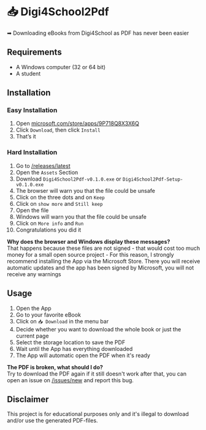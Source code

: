 # 📥 Digi4School2Pdf
➡ Downloading eBooks from Digi4School as PDF has never been easier

## Requirements
- A Windows computer (32 or 64 bit)
- A student

## Installation
### Easy Installation
1. Open [microsoft.com/store/apps/9P718Q8X3X6Q](https://www.microsoft.com/store/apps/9P718Q8X3X6Q)
2. Click `Download`, then click `Install`
3. That’s it

### Hard Installation
1. Go to [/releases/latest](https://github.com/hampoelz/Digi4School2Pdf/releases/latest)
2. Open the `Assets` Section
3. Download `Digi4School2Pdf-v0.1.0.exe` or `Digi4School2Pdf-Setup-v0.1.0.exe`
4. The browser will warn you that the file could be unsafe
5. Click on the three dots and on `Keep`
6. Click on `show more` and `Still keep`
7. Open the file
8. Windows will warn you that the file could be unsafe
9. Click on `More info` and `Run`
10. Congratulations you did it

__Why does the browser and Windows display these messages?__  
That happens because these files are not signed - that would cost too much money for a small open source project - For this reason, I strongly recommend installing the App via the Microsoft Store. There you will receive automatic updates and the app has been signed by Microsoft, you will not receive any warnings

## Usage
1. Open the App
2. Go to your favorite eBook
3. Click on `📥 Download` in the menu bar
4. Decide whether you want to download the whole book or just the current page
5. Select the storage location to save the PDF
6. Wait until the App has everything downloaded
7. The App will automatic open the PDF when it's ready

__The PDF is broken, what should I do?__  
Try to download the PDF again if it still doesn't work after that, you can open an issue on [/issues/new](https://github.com/rh-utensils/MusicPlayer/issues/new) and report this bug.

## Disclaimer
This project is for educational purposes only and it's illegal to download and/or use the generated PDF-files.
